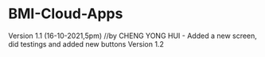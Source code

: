# BMI-Cloud-Apps
Version 1.1 (16-10-2021,5pm)
//by CHENG YONG HUI - Added a new screen, did testings and added new buttons
Version 1.2

